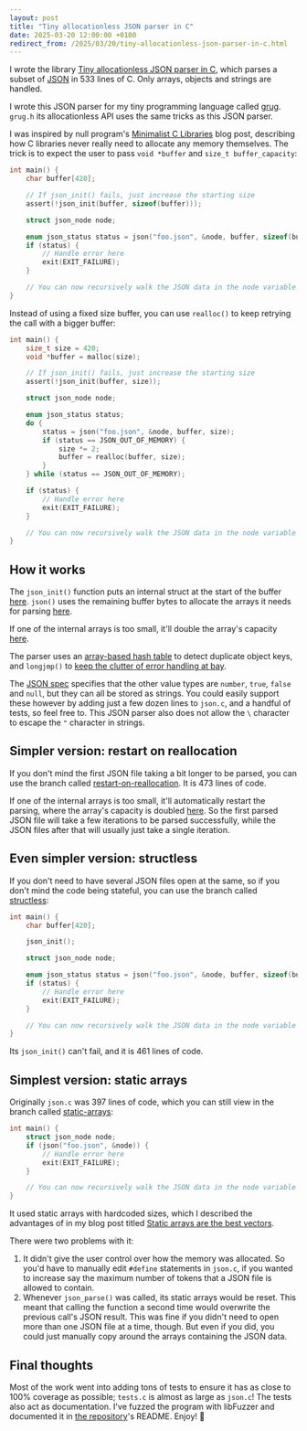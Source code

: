 ```yaml
---
layout: post
title: "Tiny allocationless JSON parser in C"
date: 2025-03-20 12:00:00 +0100
redirect_from: /2025/03/20/tiny-allocationless-json-parser-in-c.html
---
```


I wrote the library [Tiny allocationless JSON parser in C](https://github.com/MyNameIsTrez/tiny-allocationless-json-parser-in-c), which parses a subset of [JSON](https://en.wikipedia.org/wiki/JSON) in 533 lines of C. Only arrays, objects and strings are handled.

I wrote this JSON parser for my tiny programming language called [grug](https://mynameistrez.github.io/2024/02/29/creating-the-perfect-modding-language.html). `grug.h` its allocationless API uses the same tricks as this JSON parser.

I was inspired by null program's [Minimalist C Libraries](https://nullprogram.com/blog/2018/06/10/) blog post, describing how C libraries never really need to allocate any memory themselves. The trick is to expect the user to pass `void *buffer` and `size_t buffer_capacity`:

```c
int main() {
    char buffer[420];

    // If json_init() fails, just increase the starting size
    assert(!json_init(buffer, sizeof(buffer)));

    struct json_node node;

    enum json_status status = json("foo.json", &node, buffer, sizeof(buffer));
    if (status) {
        // Handle error here
        exit(EXIT_FAILURE);
    }

    // You can now recursively walk the JSON data in the node variable here
}
```

Instead of using a fixed size buffer, you can use `realloc()` to keep retrying the call with a bigger buffer:

```c
int main() {
    size_t size = 420;
    void *buffer = malloc(size);

    // If json_init() fails, just increase the starting size
    assert(!json_init(buffer, size));

    struct json_node node;

    enum json_status status;
    do {
        status = json("foo.json", &node, buffer, size);
        if (status == JSON_OUT_OF_MEMORY) {
            size *= 2;
            buffer = realloc(buffer, size);
        }
    } while (status == JSON_OUT_OF_MEMORY);

    if (status) {
        // Handle error here
        exit(EXIT_FAILURE);
    }

    // You can now recursively walk the JSON data in the node variable here
}
```

## How it works

The `json_init()` function puts an internal struct at the start of the buffer [here](https://github.com/MyNameIsTrez/tiny-allocationless-json-parser-in-c/blob/7d5bb76d11aa32da22c39a186ed2f721959abf64/json.c#L539-L543). `json()` uses the remaining buffer bytes to allocate the arrays it needs for parsing [here](https://github.com/MyNameIsTrez/tiny-allocationless-json-parser-in-c/blob/7d5bb76d11aa32da22c39a186ed2f721959abf64/json.c#L465).

If one of the internal arrays is too small, it'll double the array's capacity [here](https://github.com/MyNameIsTrez/tiny-allocationless-json-parser-in-c/blob/c02215b1239f9a9c2f832f817ea5e6bab7eb6a19/json.c#L99-L123).

The parser uses an [array-based hash table](https://mynameistrez.github.io/2024/06/19/array-based-hash-table-in-c.html) to detect duplicate object keys, and `longjmp()` to [keep the clutter of error handling at bay](https://mynameistrez.github.io/2024/03/21/setjmp-plus-longjmp-equals-goto-but-awesome.html).

The [JSON spec](https://www.json.org/json-en.html) specifies that the other value types are `number`, `true`, `false` and `null`, but they can all be stored as strings. You could easily support these however by adding just a few dozen lines to `json.c`, and a handful of tests, so feel free to. This JSON parser also does not allow the `\` character to escape the `"` character in strings.

## Simpler version: restart on reallocation

If you don't mind the first JSON file taking a bit longer to be parsed, you can use the branch called [restart-on-reallocation](https://github.com/MyNameIsTrez/tiny-allocationless-json-parser-in-c/tree/restart-on-reallocation). It is 473 lines of code.

If one of the internal arrays is too small, it'll automatically restart the parsing, where the array's capacity is doubled [here](https://github.com/MyNameIsTrez/tiny-allocationless-json-parser-in-c/blob/1e5dd1ae77e3f247f28026cc10abedd876aa43f0/json.c#L375-L376). So the first parsed JSON file will take a few iterations to be parsed successfully, while the JSON files after that will usually just take a single iteration.

## Even simpler version: structless

If you don't need to have several JSON files open at the same, so if you don't mind the code being stateful, you can use the branch called [structless](https://github.com/MyNameIsTrez/tiny-allocationless-json-parser-in-c/tree/structless):

```c
int main() {
    char buffer[420];

    json_init();

    struct json_node node;

    enum json_status status = json("foo.json", &node, buffer, sizeof(buffer));
    if (status) {
        // Handle error here
        exit(EXIT_FAILURE);
    }

    // You can now recursively walk the JSON data in the node variable here
}
```

Its `json_init()` can't fail, and it is 461 lines of code.

## Simplest version: static arrays

Originally `json.c` was 397 lines of code, which you can still view in the branch called [static-arrays](https://github.com/MyNameIsTrez/tiny-allocationless-json-parser-in-c/tree/static-arrays):

```c
int main() {
    struct json_node node;
    if (json("foo.json", &node)) {
        // Handle error here
        exit(EXIT_FAILURE);
    }

    // You can now recursively walk the JSON data in the node variable here
}
```

It used static arrays with hardcoded sizes, which I described the advantages of in my blog post titled [Static arrays are the best vectors](https://mynameistrez.github.io/2024/04/09/static-arrays-are-the-best-vectors.html).

There were two problems with it:
1. It didn't give the user control over how the memory was allocated. So you'd have to manually edit `#define` statements in `json.c`, if you wanted to increase say the maximum number of tokens that a JSON file is allowed to contain.
2. Whenever `json_parse()` was called, its static arrays would be reset. This meant that calling the function a second time would overwrite the previous call's JSON result. This was fine if you didn't need to open more than one JSON file at a time, though. But even if you did, you could just manually copy around the arrays containing the JSON data.

## Final thoughts

Most of the work went into adding tons of tests to ensure it has as close to 100% coverage as possible; `tests.c` is almost as large as `json.c`! The tests also act as documentation. I've fuzzed the program with libFuzzer and documented it in [the repository](https://github.com/MyNameIsTrez/tiny-json-parser-in-c)'s README. Enjoy! 🙂
